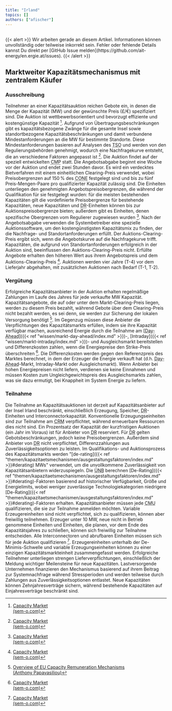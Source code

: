 ```yaml
---
title: "Irland"
topics: []
authors: ["afischer"]
---
```


<br>
{{< alert >}}
Wir arbeiten gerade an diesem Artikel. Informationen können unvollständig oder teilweise inkorrekt sein. Fehler oder fehlende Details kannst Du direkt per [GitHub Issue melden](https://github.com/ait-energy/en.ergie.at/issues).
{{< /alert >}}

## Marktweiter Kapazitätsmechanismus mit zentralem Käufer

### Ausschreibung

Teilnehmer an einer Kapazitätsauktion reichen Gebote ein, in denen die Menge der Kapazität (MW) und der gewünschte Preis (£/€) spezifiziert sind. Die Auktion ist wettbewerbsorientiert und bevorzugt effiziente und kostengünstige Kapazität [^1]. Aufgrund von Übertragungsbeschränkungen gibt es kapazitätsbezogene Zwänge für die gesamte Insel sowie standortbezogene Kapazitätsbeschränkungen und damit verbundene Mindestanforderungen an die MW für bestimmte Standorte. Diese Mindestanforderungen basieren auf Analysen des <abbr title="Transmission System Operator">TSO</abbr> und werden von den Regulierungsbehörden genehmigt, wodurch eine Nachfragekurve entsteht, die an verschiedene Faktoren angepasst ist [^1]. Die Auktion findet auf der speziell entwickelten <abbr title="Capacity Market Platform">CMP</abbr> statt. Die Angebotsabgabe beginnt eine Woche vor der Auktion und endet zwei Stunden davor. Es wird ein verdecktes Bietverfahren mit einem einheitlichen Clearing-Preis verwendet, wobei Preisobergrenzen auf 150 % des <abbr title="Cost of New Entry">CONE</abbr> festgelegt sind und bis zu fünf Preis-Mengen-Paare pro qualifizierter Kapazität zulässig sind. Die Einheiten unterliegen den genehmigten Angebotspreisobergrenzen, die während der Qualifikation für sie festgelegt wurden: für die meisten bestehenden Kapazitäten gilt die vordefinierte Preisobergrenze für bestehende Kapazitäten, neue Kapazitäten und <abbr title="Demand Response">DR</abbr>-Einheiten können bis zur Auktionspreisobergrenze bieten; außerdem gibt es Einheiten, denen spezifische Obergrenzen vom Regulierer zugewiesen wurden [^1]. Nach der Angebotsabgabe verwenden die Systembetreiber eine spezielle Auktionssoftware, um den kostengünstigsten Kapazitätsmix zu finden, der die Nachfrage- und Standortanforderungen erfüllt. Der Auktions-Clearing-Preis ergibt sich, wenn die Angebotskurve auf die Nachfragekurve trifft. Kapazitäten, die aufgrund von Standortanforderungen erfolgreich in der Auktion sind, beeinflussen den Auktions-Clearing-Preis nicht. Erfüllte Angebote erhalten den höheren Wert aus ihrem Angebotspreis und dem Auktions-Clearing-Preis [^1]. Auktionen werden vier Jahre (T-4) vor dem Lieferjahr abgehalten, mit zusätzlichen Auktionen nach Bedarf (T-1, T-2).

### Vergütung

Erfolgreiche Kapazitätsanbieter in der Auktion erhalten regelmäßige Zahlungen im Laufe des Jahres für jede verkaufte MW Kapazität. Kapazitätsangebote, die auf oder unter dem Markt-Clearing-Preis liegen, werden zu diesem Preis bezahlt, während Gebote über dem Clearing-Preis nicht bezahlt werden, es sei denn, sie werden zur Sicherung der lokalen Versorgung benötigt [^2]. Im Gegenzug müssen diese Anbieter die Verpflichtungen des Kapazitätsmarkts erfüllen, indem sie ihre Kapazität verfügbar machen, ausreichend Energie durch die Teilnahme am [<abbr title="Day-Ahead">Day-Ahead</abbr>]({{< ref "wissen/markt-day-ahead/index.md" >}})-, [Intraday]({{< ref "wissen/markt-intraday/index.md" >}})- und Ausgleichsmarkt bereitstellen und Differenzkosten zahlen, wenn die Energiepreise den Strike-Preis überschreiten [^1]. Die Differenzkosten werden gegen den Referenzpreis des Marktes berechnet, in dem der Erzeuger die Energie verkauft hat (d.h. <abbr title="Day-Ahead">Day-Ahead</abbr>-Markt, Intraday-Markt oder Ausgleichsmarkt). Wenn Anbieter bei hohen Energiepreisen nicht liefern, verdienen sie keine Einnahmen und müssen Kosten zum Ungleichgewichtspreis des Ausgleichsmarkts zahlen, was sie dazu ermutigt, bei Knappheit im System Energie zu liefern.

### Teilnahme

Die Teilnahme an Kapazitätsauktionen ist derzeit auf Kapazitätsanbieter auf der Insel Irland beschränkt, einschließlich Erzeugung, Speicher, <abbr title="Demand Response">DR</abbr>-Einheiten und Interconnectorkapazität. Konventionelle Erzeugungseinheiten sind zur Teilnahme am <abbr title="Capacity Remuneration Mechanism">CRM</abbr> verpflichtet, während erneuerbare Ressourcen dies nicht sind. Ein Prozentsatz der Kapazität der kurzfristigen Auktionen (ein Jahr im Voraus) ist für Anbieter von <abbr title="Demand Response">DR</abbr> reserviert. Für <abbr title="Demand Response">DR</abbr> gelten Gebotsbeschränkungen, jedoch keine Preisobergrenzen. Außerdem sind Anbieter von <abbr title="Demand Response">DR</abbr> nicht verpflichtet, Differenzzahlungen aus Zuverlässigkeitsoptionen zu leisten. Im Qualifikations- und Auktionsprozess des Kapazitätsmarkts werden "[de-rating]({{< ref "themen/kapazitaetsmechanismen/ausgestaltungsfaktoren/index.md" >}}#derating) MWs" verwendet, um die unvollkommene Zuverlässigkeit von Kapazitätsanbietern widerzuspiegeln. Die <abbr title="Transmission System Operator">ÜNB</abbr> berechnen [De-Rating]({{< ref "themen/kapazitaetsmechanismen/ausgestaltungsfaktoren/index.md" >}}#derating)-Faktoren basierend auf historischer Verfügbarkeit, Größe und Energielimits, wobei weniger zuverlässige Technologiekategorien niedrigere [De-Rating]({{< ref "themen/kapazitaetsmechanismen/ausgestaltungsfaktoren/index.md" >}}#derating)-Faktoren erhalten. Kapazitätsanbieter müssen jede <abbr title="Capacity Market Unit">CMU</abbr> qualifizieren, die sie zur Teilnahme anmelden möchten. Variable Erzeugereinheiten sind nicht verpflichtet, sich zu qualifizieren, können aber freiwillig teilnehmen. Erzeuger unter 10&nbsp;MW, neue nicht in Betrieb genommene Einheiten und Einheiten, die planen, vor dem Ende des Kapazitätsjahres zu schließen, können sich freiwillig zur Teilnahme entscheiden. Alle Interconnectoren und abrufbaren Einheiten müssen sich für jede Auktion qualifizieren [^1]. Erzeugereinheiten unterhalb der De-Minimis-Schwelle und variable Erzeugungseinheiten können zu einer einzigen Kapazitätsmarkteinheit zusammengefasst werden. Erfolgreiche Teilnehmer unterliegen strengen Lieferverpflichtungen, einschließlich der Meldung wichtiger Meilensteine für neue Kapazitäten. Lastversorgende Unternehmen finanzieren den Mechanismus basierend auf ihrem Beitrag zur Systemnachfrage während Stressperioden und werden teilweise durch Zahlungen aus Zuverlässigkeitsoptionen entlastet. Neue Kapazitäten können Zehnjahresverträge sichern, während bestehende Kapazitäten auf Einjahresverträge beschränkt sind.

<!-- Fußnoten -->

[^1]: [Capacity Market<br>(sem-o.com)](http://www.sem-o.com/markets/capacity-market-overview/)

[^2]: [Overview of EU Capacity Remuneration Mechanisms<br>(Anthony Papavasiliou)](https://www.raaey.gr/energeia/wp-content/uploads/2021/05/Report-I-CRM-final.pdf) 
